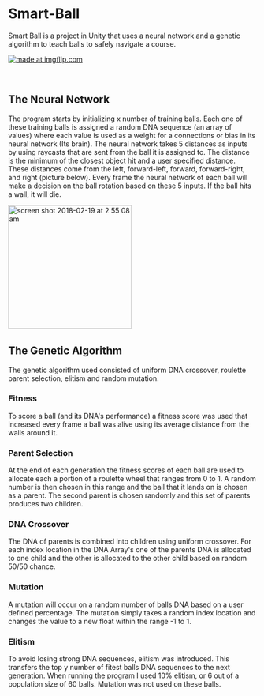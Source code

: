 # Smart-Ball

Smart Ball is a project in Unity that uses a neural network and a genetic algorithm to teach balls to safely navigate a course. 

<a href="https://imgflip.com/gif/24u5nl"><img src="https://i.imgflip.com/24u5nl.gif" title="made at imgflip.com"/></a>

&nbsp;&nbsp;
## The Neural Network

The program starts by initializing x number of training balls. Each one of these training balls is assigned a random DNA sequence (an array of values) where each value is used as a weight for a connections or bias in its neural network (Its brain). The neural network takes 5 distances as inputs by using raycasts that are sent from the ball it is assigned to. The distance is the minimum of the closest object hit and a user specified distance. These distances come from the left, forward-left, forward, forward-right, and right (picture below). Every frame the neural network of each ball will make a decision on the ball rotation based on these 5 inputs. If the ball hits a wall, it will die.

<img width="250" alt="screen shot 2018-02-19 at 2 55 08 am" src="https://user-images.githubusercontent.com/12948431/36367561-3ae77b60-1521-11e8-81b9-09ff41ef7897.png">
&nbsp;

## The Genetic Algorithm

The genetic algorithm used consisted of uniform DNA crossover, roulette parent selection, elitism and random mutation.

### Fitness

To score a ball (and its DNA's performance) a fitness score was used that increased every frame a ball was alive using its average distance from the walls around it.


### Parent Selection

At the end of each generation the fitness scores of each ball are used to allocate each a portion of a roulette wheel that ranges from 0 to 1. A random number is then chosen in this range and the ball that it lands on is chosen as a parent. The second parent is chosen randomly and this set of parents produces two children.

### DNA Crossover

The DNA of parents is combined into children using uniform crossover. For each index location in the DNA Array's one of the parents DNA is allocated to one child and the other is allocated to the other child based on random 50/50 chance. 

### Mutation

A mutation will occur on a random number of balls DNA based on a user defined percentage. The mutation simply takes a random index location and changes the value to a new float within the range -1 to 1. 

### Elitism

To avoid losing strong DNA sequences, elitism was introduced. This transfers the top y number of fitest balls DNA sequences to the next generation. When running the program I used 10% elitism, or 6 out of a population size of 60 balls. Mutation was not used on these balls.


